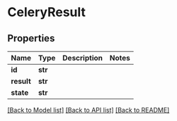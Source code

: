 # CeleryResult

## Properties
Name | Type | Description | Notes
------------ | ------------- | ------------- | -------------
**id** | **str** |  | 
**result** | **str** |  | 
**state** | **str** |  | 

[[Back to Model list]](../README.md#documentation-for-models) [[Back to API list]](../README.md#documentation-for-api-endpoints) [[Back to README]](../README.md)


